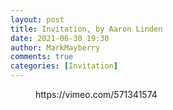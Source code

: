 ```yaml
---
layout: post
title: Invitation, by Aaron Linden
date: 2021-06-30 19:30
author: MarkMayberry
comments: true
categories: [Invitation]
---
```

<!-- wp:embed {"url":"https://vimeo.com/571341574","type":"video","providerNameSlug":"vimeo","responsive":true,"className":"wp-embed-aspect-4-3 wp-has-aspect-ratio"} -->
<figure class="wp-block-embed is-type-video is-provider-vimeo wp-block-embed-vimeo wp-embed-aspect-4-3 wp-has-aspect-ratio"><div class="wp-block-embed__wrapper">
https://vimeo.com/571341574
</div></figure>
<!-- /wp:embed -->

